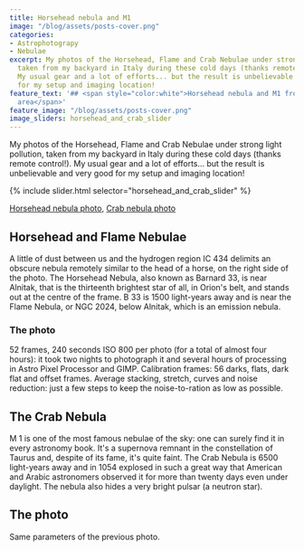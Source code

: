 ```yaml
---
title: Horsehead nebula and M1
image: "/blog/assets/posts-cover.png"
categories:
- Astrophotograpy
- Nebulae
excerpt: My photos of the Horsehead, Flame and Crab Nebulae under strong light pollution,
  taken from my backyard in Italy during these cold days (thanks remote control!).
  My usual gear and a lot of efforts... but the result is unbelievable and very good
  for my setup and imaging location!
feature_text: '## <span style="color:white">Horsehead nebula and M1 from a light polluted
  area</span>'
feature_image: "/blog/assets/posts-cover.png"
image_sliders: horsehead_and_crab_slider
---
```


My photos of the Horsehead, Flame and Crab Nebulae under strong light pollution, taken from my backyard in Italy during these cold days (thanks remote control!). My usual gear and a lot of efforts... but the result is unbelievable and very good for my setup and imaging location!

{% include slider.html selector="horsehead_and_crab_slider" %}

[Horsehead nebula photo](/blog/2018/2018-12-27-horsehead.jpg),
[Crab nebula photo](/blog/2018/2018-12-27-crab.jpg/)

## Horsehead and Flame Nebulae
A little of dust between us and the hydrogen region IC 434 delimits an obscure nebula remotely similar to the head of a horse, on the right side of the photo. The Horsehead Nebula, also known as Barnard 33, is near Alnitak, that is the thirteenth brightest star of all, in Orion's belt, and stands out at the centre of the frame. B 33 is 1500 light-years away and is near the Flame Nebula, or NGC 2024, below Alnitak, which is an emission nebula. 
### The photo
52 frames, 240 seconds ISO 800 per photo (for a total of almost four hours): it took two nights to photograph it and several hours of processing in Astro Pixel Processor and GIMP. Calibration frames: 56 darks, flats, dark flat and offset frames. Average stacking, stretch, curves and noise reduction: just a few steps to keep the noise-to-ration as low as possible.
## The Crab Nebula
M 1 is one of the most famous nebulae of the sky: one can surely find it in every astronomy book. It's a supernova remnant in the constellation of Taurus and, despite of its fame, it's quite faint. The Crab Nebula is 6500 light-years away and in 1054 explosed in such a great way that American and Arabic astronomers observed it for more than twenty days even under daylight. The nebula also hides a very bright pulsar (a neutron star).
## The photo
Same parameters of the previous photo.